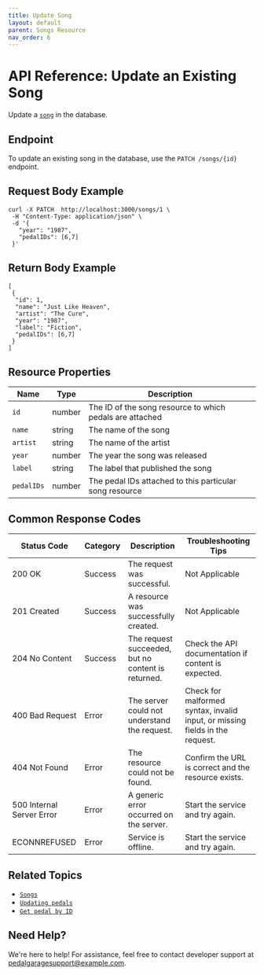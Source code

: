 ```yaml
---
title: Update Song
layout: default
parent: Songs Resource
nav_order: 6
---
```


# API Reference: Update an Existing Song

Update a [`song`](pg-resource-songs.md) in the database.

## Endpoint

To update an existing song in the database, use the `PATCH /songs/{id}` endpoint.

## Request Body Example

```shell
curl -X PATCH  http://localhost:3000/songs/1 \
 -H "Content-Type: application/json" \
 -d '{
   "year": "1987", 
   "pedalIDs": [6,7]
 }'
```

## Return Body Example

```shell
[
 {
  "id": 1,
  "name": "Just Like Heaven",
  "artist": "The Cure",
  "year": "1987",
  "label": "Fiction",
  "pedalIDs": [6,7]
 }
]
```

## Resource Properties

| Name | Type | Description |
| ------------- | ----------- | ----------- |
| `id` | number | The ID of the song resource to which pedals are attached |
| `name` | string | The name of the song |
| `artist` | string | The name of the artist |
| `year` | number | The year the song was released |
| `label` | string | The label that published the song |
| `pedalIDs` | number | The pedal IDs attached to this particular song resource |

## Common Response Codes

| Status Code      | Category       | Description | Troubleshooting Tips |
|------------------|----------------|-------------|----------------------|
| 200 OK           | Success        | The request was successful. | Not Applicable |
| 201 Created      | Success        | A resource was successfully created. | Not Applicable |
| 204 No Content   | Success        | The request succeeded, but no content is returned. | Check the API documentation if content is expected. |
| 400 Bad Request  | Error   | The server could not understand the request. | Check for malformed syntax, invalid input, or missing fields in the request. |
| 404 Not Found    | Error   | The resource could not be found. | Confirm the URL is correct and the resource exists. |
| 500 Internal Server Error | Error | A generic error occurred on the server. | Start the service and try again. |
| ECONNREFUSED | Error | Service is offline. | Start the service and try again. |

## Related Topics

* [`Songs`](pg-resource-songs.md)
* [`Updating pedals`](pg-reference-updating-pedals.md)
* [`Get pedal by ID`](pg-reference-get-pedal-by-id.md)

## Need Help?

We're here to help! For assistance, feel free to contact developer support at pedalgaragesupport@example.com.